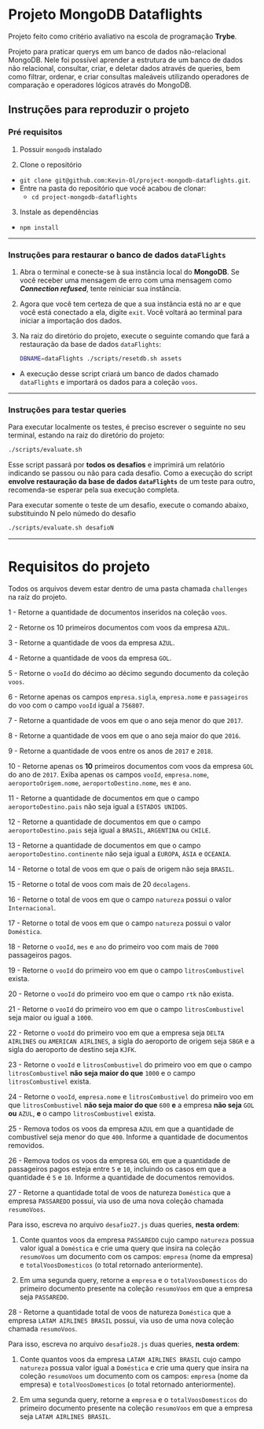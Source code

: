 # Projeto MongoDB Dataflights

Projeto feito como critério avaliativo na escola de programação **Trybe**.

Projeto para praticar querys em um banco de dados não-relacional MongoDB. Nele foi possível aprender a estrutura de um banco de dados não relacional, 
consultar, criar, e deletar dados através de queries, bem como filtrar, ordenar, e criar consultas maleáveis utilizando operadores de comparação e operadores 
lógicos através do MongoDB.

## Instruções para reproduzir o projeto

### Pré requisitos

1. Possuir `mongodb` instalado

2. Clone o repositório
  * `git clone git@github.com:Kevin-Ol/project-mongodb-dataflights.git`.
  * Entre na pasta do repositório que você acabou de clonar:
    * `cd project-mongodb-dataflights`

3. Instale as dependências
  * `npm install`

---

### Instruções para restaurar o banco de dados `dataFlights`

1. Abra o terminal e conecte-se à sua instância local do **MongoDB**. Se você receber uma mensagem de erro com uma mensagem como ***Connection refused***, 
tente reiniciar sua instância.

2. Agora que você tem certeza de que a sua instância está no ar e que você está conectado a ela, digite `exit`. Você voltará ao terminal para iniciar a importação dos dados.

3. Na raiz do diretório do projeto, execute o seguinte comando que fará a restauração da base de dados `dataFlights`:
    ```sh
    DBNAME=dataFlights ./scripts/resetdb.sh assets
    ```

  * A execução desse script criará um banco de dados chamado `dataFlights` e importará os dados para a coleção `voos`.

---

### Instruções para testar queries

Para executar localmente os testes, é preciso escrever o seguinte no seu terminal, estando na raiz do diretório do projeto:
```sh
./scripts/evaluate.sh
```

Esse script passará por **todos os desafios** e imprimirá um relatório indicando se passou ou não para cada desafio. Como a execução do script **envolve restauração da base de dados `dataFlights`** de um teste para outro, recomenda-se esperar pela sua execução completa.

Para executar somente o teste de um desafio, execute o comando abaixo, substituindo N pelo númedo do desafio

```sh
./scripts/evaluate.sh desafioN
```

---

# Requisitos do projeto

Todos os arquivos devem estar dentro de uma pasta chamada `challenges` na raíz do projeto.

1 - Retorne a quantidade de documentos inseridos na coleção `voos`.

2 - Retorne os 10 primeiros documentos com voos da empresa `AZUL`.

3 - Retorne a quantidade de voos da empresa `AZUL`.

4 - Retorne a quantidade de voos da empresa `GOL`.

5 - Retorne o `vooId` do décimo ao décimo segundo documento da coleção `voos`.

6 - Retorne apenas os campos `empresa.sigla`, `empresa.nome` e `passageiros` do voo com o campo `vooId` igual a `756807`.

7 - Retorne a quantidade de voos em que o ano seja menor do que `2017`.

8 - Retorne a quantidade de voos em que o ano seja maior do que `2016`.

9 - Retorne a quantidade de voos entre os anos de `2017` e `2018`.

10 - Retorne apenas os **10** primeiros documentos com voos da empresa `GOL` do ano de `2017`. Exiba apenas os campos `vooId`, `empresa.nome`, `aeroportoOrigem.nome`, `aeroportoDestino.nome`, `mes` e `ano`.

11 - Retorne a quantidade de documentos em que o campo `aeroportoDestino.pais` não seja igual a `ESTADOS UNIDOS`.

12 - Retorne a quantidade de documentos em que o campo `aeroportoDestino.pais` seja igual a `BRASIL`, `ARGENTINA` ou `CHILE`.

13 - Retorne a quantidade de documentos em que o campo `aeroportoDestino.continente` não seja igual a `EUROPA`, `ÁSIA` e `OCEANIA`.

14 - Retorne o total de voos em que o país de origem não seja `BRASIL`.

15 - Retorne o total de voos com mais de 20 `decolagens`.

16 - Retorne o total de voos em que o campo `natureza` possui o valor `Internacional`.

17 - Retorne o total de voos em que o campo `natureza` possui o valor `Doméstica`.

18 - Retorne o `vooId`, `mes` e `ano` do primeiro voo com mais de `7000` passageiros pagos.

19 - Retorne o `vooId` do primeiro voo em que o campo `litrosCombustivel` exista.

20 - Retorne o `vooId` do primeiro voo em que o campo `rtk` não exista.

21 - Retorne o `vooId` do primeiro voo em que o campo `litrosCombustivel` seja maior ou igual a `1000`.

22 - Retorne o `vooId` do primeiro voo em que a empresa seja `DELTA AIRLINES` ou `AMERICAN AIRLINES`, a sigla do aeroporto de origem seja `SBGR` e a sigla do aeroporto de destino seja `KJFK`.

23 - Retorne o `vooId` e `litrosCombustivel` do primeiro voo em que o campo `litrosCombustivel` **não seja maior do que** `1000` e o campo `litrosCombustivel` exista.

24 - Retorne o `vooId`, `empresa.nome` e `litrosCombustivel` do primeiro voo em que `litrosCombustivel` **não seja maior do que** `600` **e** a empresa **não seja** `GOL` **ou** `AZUL`, **e** o campo `litrosCombustivel` exista.

25 - Remova todos os voos da empresa `AZUL` em que a quantidade de combustível seja menor do que `400`. Informe a quantidade de documentos removidos.

26 - Remova todos os voos da empresa `GOL` em que a quantidade de passageiros pagos esteja entre `5` e `10`, incluindo os casos em que a quantidade é `5` e `10`. Informe a quantidade de documentos removidos.

27 - Retorne a quantidade total de voos de natureza `Doméstica` que a empresa `PASSAREDO` possui, via uso de uma nova coleção chamada `resumoVoos`.

Para isso, escreva no arquivo `desafio27.js` duas queries, **nesta ordem**:

1. Conte quantos voos da empresa `PASSAREDO` cujo campo `natureza` possua valor igual a `Doméstica` e crie uma query que insira na coleção `resumoVoos` um documento com os campos: `empresa` (nome da empresa) e `totalVoosDomesticos` (o total retornado anteriormente).

2. Em uma segunda query, retorne a `empresa` e o `totalVoosDomesticos` do primeiro documento presente na coleção `resumoVoos` em que a empresa seja `PASSAREDO`.

28 - Retorne a quantidade total de voos de natureza `Doméstica` que a empresa `LATAM AIRLINES BRASIL` possui, via uso de uma nova coleção chamada `resumoVoos`.

Para isso, escreva no arquivo `desafio28.js` duas queries, **nesta ordem**:

1. Conte quantos voos da empresa `LATAM AIRLINES BRASIL` cujo campo `natureza` possua valor igual a `Doméstica` e crie uma query que insira na coleção `resumoVoos` um documento com os campos: `empresa` (nome da empresa) e `totalVoosDomesticos` (o total retornado anteriormente).

2. Em uma segunda query, retorne a `empresa` e o `totalVoosDomesticos` do primeiro documento presente na coleção `resumoVoos` em que a empresa seja `LATAM AIRLINES BRASIL`.
